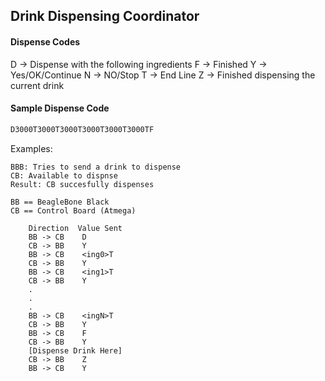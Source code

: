 ## Drink Dispensing Coordinator


#### Dispense Codes
D -> Dispense with the following ingredients
F -> Finished
Y -> Yes/OK/Continue
N -> NO/Stop
T -> End Line
Z -> Finished dispensing the current drink


#### Sample Dispense Code
```` bash
D3000T3000T3000T3000T3000T3000TF
````

Examples:

	BBB: Tries to send a drink to dispense
	CB: Available to dispnse
	Result: CB succesfully dispenses

	BB == BeagleBone Black
	CB == Control Board (Atmega)

		Direction  Value Sent
		BB -> CB 	D
		CB -> BB 	Y
		BB -> CB 	<ing0>T
		CB -> BB 	Y
		BB -> CB 	<ing1>T
		CB -> BB 	Y
		.
		.
		.
		BB -> CB 	<ingN>T
		CB -> BB 	Y
		BB -> CB 	F
		CB -> BB 	Y
		[Dispense Drink Here]
		CB -> BB 	Z
		BB -> CB 	Y